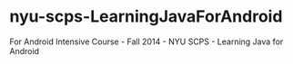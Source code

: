 nyu-scps-LearningJavaForAndroid
===============================

For Android Intensive Course - Fall 2014 - NYU SCPS - Learning Java for Android
